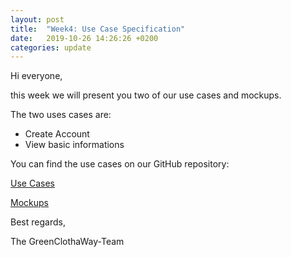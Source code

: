 ```yaml
---
layout: post
title:  "Week4: Use Case Specification"
date:   2019-10-26 14:26:26 +0200
categories: update
---
```


Hi everyone,

this week we will present you two of our use cases and mockups.

The two uses cases are:
- Create Account
- View basic informations

You can find the use cases on our GitHub repository:

[Use Cases](https://github.com/GreenClothaWay/Website/tree/master/doc/uc)

[Mockups](https://github.com/GreenClothaWay/Website/tree/master/doc/mockups)

Best regards,

The GreenClothaWay-Team
